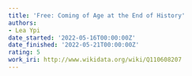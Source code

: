 ```yaml
---
title: 'Free: Coming of Age at the End of History'
authors:
- Lea Ypi
date_started: '2022-05-16T00:00:00Z'
date_finished: '2022-05-21T00:00:00Z'
rating: 5
work_iri: http://www.wikidata.org/wiki/Q110608207
---
```


